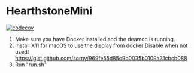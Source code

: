 # HearthstoneMini
[![codecov](https://codecov.io/gh/SamJanHtwg/HearthstoneMini_SA/graph/badge.svg?token=V5BEOV9XX5)](https://codecov.io/gh/SamJanHtwg/HearthstoneMini_SA)

1. Make sure you have Docker installed and the deamon is running. 
2. Install X11 for macOS to use the display from docker 
Disable when not used!
https://gist.github.com/sorny/969fe55d85c9b0035b0109a31cbcb088
3. Run "run.sh" 
